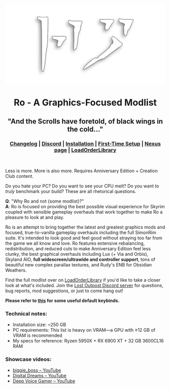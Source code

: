<div align="center">

![Ro](assets/Ro.png)

# Ro - A Graphics-Focused Modlist

## "And the Scrolls have foretold, of black wings in the cold..."

### [Changelog](https://github.com/ThirdEyeSqueegee/Ro/blob/main/CHANGELOG.md) | [Discord](https://discord.gg/WF66mMu) | [Installation](https://github.com/ThirdEyeSqueegee/Ro/blob/main/INSTALLATION.md) | [First-Time Setup](https://github.com/ThirdEyeSqueegee/Ro/blob/main/SETUP.md) | [Nexus page](https://www.nexusmods.com/skyrimspecialedition/mods/84408) | [LoadOrderLibrary](https://loadorderlibrary.com/lists/ro-a-graphics-focused-modlist)

</div>
<br>

Less is more. More is also more. Requires Anniversary Edition + Creation Club content.

Do you hate your PC? Do you want to see your CPU melt? Do you want to _truly_ benchmark your build? These are all rhetorical questions.

**Q**: "Why Ro and not {some modlist}?" <br>
**A**: Ro is focused on providing the best possible visual experience for Skyrim coupled with sensible gameplay overhauls that work together to make Ro a pleasure to look at and play.

Ro is an attempt to bring together the latest and greatest graphics mods and focused, true-to-vanilla gameplay overhauls including the full SimonRim suite. It's intended to look good and feel good without straying too far from the game we all know and love. Ro features extensive rebalancing, redistribution, and reduced cuts to make Anniversary Edition feel less clunky, the best graphical overhauls including Lux (+ Via and Orbis), Skyland AIO, **full widescreen/ultrawide and controller support**, tons of beautiful new complex parallax textures, and Rudy's ENB for Obsidian Weathers.

Find the full modlist over on [LoadOrderLibrary](https://loadorderlibrary.com/lists/ro-a-graphics-focused-modlist) if you'd like to take a closer look at what's included. Join the [Lost Outpost Discord server](https://discord.gg/WF66mMu) for questions, bug reports, mod suggestions, or just to come hang out!

**Please refer to [this](https://github.com/ThirdEyeSqueegee/Ro/blob/main/KEYBINDS.md) for some useful default keybinds.**

### Technical notes:

- Installation size: ~250 GB
- PC requirements: This list is heavy on VRAM&mdash;a GPU with &ge;12 GB of VRAM is recommended
- My specs for reference: Ryzen 5950X + RX 6900 XT + 32 GB 3600CL16 RAM

### Showcase videos:

- [biggie_boss &ndash; YouTube](https://www.youtube.com/watch?v=loFsLilC1UY)
- [Digital Dreams &ndash; YouTube](https://www.youtube.com/watch?v=5OabYOmb05I)
- [Deep Voice Gamer &ndash; YouTube](https://www.youtube.com/watch?v=PgYoI4yKRr8)
